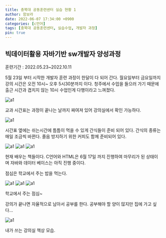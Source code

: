 ```yaml
---
title: 충북대 공동훈련센터 실습 현황 1
author: 함보라
date: 2022-06-07 17:34:00 +0900
categories: [c언어]
tags: [충북대 공동훈련센터, 실습수업, 개발자 과정]
pin: true
---
```


## 빅데이터활용 자바기반 sw개발자 양성과정

훈련기간 : 2022.05.23~2022.10.11

5월 23일 부터 시작한 개발자 훈련 과정이 한달이 다 되어 간다. 월요일부터 금요일까지 강의 시간은 오전 10시~ 오후 5시30분까지 이다. 
청주에서 수업을 들으러 가기 때문에 출근 시간과 겹치지 않는 10시 수업인게 다행이라고 느껴졌다.

![a1](https://gkaqhfk.github.io/assets/img/KakaoTalk_20220621_183135839.png)

교과 시간표는 과정이 끝나는 날까지 짜여져 있어 강의실에서 확인 가능하다.

![a1](https://gkaqhfk.github.io/assets/img/KakaoTalk_20220621_183135839_01.png)

시간표 옆에는 쉬는시간에 틈틈이 먹을 수 있게 간식들이 준비 되어 있다. 간식의 종류는 매일 조금씩 바뀐다. 졸음 방지하기 위한 커피도 함께 준비되어 있다.

![a1](https://gkaqhfk.github.io/assets/img/KakaoTalk_20220621_183135839_02.png)
![a1](https://gkaqhfk.github.io/assets/img/KakaoTalk_20220621_183135839_03.png)
![a1](https://gkaqhfk.github.io/assets/img/KakaoTalk_20220621_183135839_04.png)

현재 배우는 책들이다. C언어와 HTML은 6월 17일 까지 진행하여 마무리가 된 상태이며 자바와 데이터 베이스는 아직 진행 중이다.

점심은 학교에서 주는 밥을 먹는다. 

![a1](https://gkaqhfk.github.io/assets/img/KakaoTalk_20220621_183135839_05.png)
![a1](https://gkaqhfk.github.io/assets/img/KakaoTalk_20220621_183135839_06.png)
![a1](https://gkaqhfk.github.io/assets/img/KakaoTalk_20220621_183135839_07.png)

학교에서 주는 점심~

강의가 끝나면 자율적으로 남아서 공부를 한다. 공부해야 할 양이 많지만 집에 가고 싶다...

![a1](https://gkaqhfk.github.io/assets/img/KakaoTalk_20220621_183135839_08.png)

내가 쓰는 강의실 책상 모습. 
